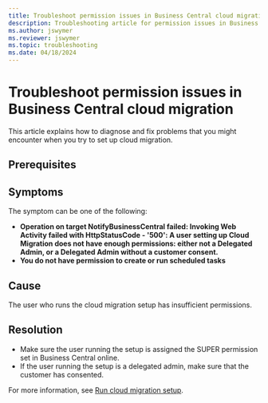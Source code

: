 ```yaml
---
title: Troubleshoot permission issues in Business Central cloud migration
description: Troubleshooting article for permission issues in Business Central cloud migration
ms.author: jswymer 
ms.reviewer: jswymer 
ms.topic: troubleshooting 
ms.date: 04/18/2024
---
```


# Troubleshoot permission issues in Business Central cloud migration

This article explains how to diagnose and fix problems that you might encounter when you try to set up cloud migration.

## Prerequisites

## Symptoms

The symptom can be one of the following:

- **Operation on target NotifyBusinessCentral failed: Invoking Web Activity failed with HttpStatusCode - '500': A user setting up Cloud Migration does not have enough permissions: either not a Delegated Admin, or a Delegated Admin without a customer consent.**
- **You do not have permission to create or run scheduled tasks**

## Cause

The user who runs the cloud migration setup has insufficient permissions.

## Resolution

- Make sure the user running the setup is assigned the SUPER permission set in Business Central online. 
- If the user running the setup is a delegated admin, make sure that the customer has consented.

For more information, see [Run cloud migration setup](/dynamics365/business-central/dev-itpro/administration/migration-setup.md).